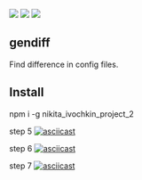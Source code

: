 <a href="https://codeclimate.com/github/nikitaivochkin/project-lvl2-s439/maintainability"><img src="https://api.codeclimate.com/v1/badges/94686e01dde101f9137f/maintainability" /></a>
<a href="https://codeclimate.com/github/nikitaivochkin/project-lvl2-s439/test_coverage"><img src="https://api.codeclimate.com/v1/badges/94686e01dde101f9137f/test_coverage" /></a>
<a href="https://travis-ci.org/nikitaivochkin/project-lvl2-s439"><img src="https://travis-ci.org/nikitaivochkin/project-lvl1-s280.svg?branch=master" /></a>

## gendiff
Find difference in config files.

## Install
npm i -g nikita_ivochkin_project_2

step 5
[![asciicast](https://asciinema.org/a/yNfkGJxz3Ep5tZoeXK6pXhERb.svg)](https://asciinema.org/a/yNfkGJxz3Ep5tZoeXK6pXhERb)

step 6
[![asciicast](https://asciinema.org/a/EnBdm2Vm5KohOSmJEbzMkBjqt.svg)](https://asciinema.org/a/EnBdm2Vm5KohOSmJEbzMkBjqt)

step 7
[![asciicast](https://asciinema.org/a/6udJ1QsraDHO1wLRq3v0sn2W6.svg)](https://asciinema.org/a/6udJ1QsraDHO1wLRq3v0sn2W6)